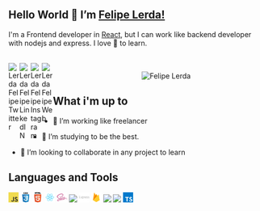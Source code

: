 ## Hello World 👋 I’m [Felipe Lerda!](https://lerdafelipe.com)
I'm a Frontend developer in [React](https://reactjs.org), but I can work like backend developer with nodejs and express. I love 💞️ to learn.

<br/>

<a href="https://twitter.com/lerdafelipe">
<img align="left" alt="Lerda Felipe Twitter" width="22px" src="https://icongr.am/fontawesome/twitter.svg?size=128&color=70c8ff" />
</a>
<a href="https://www.linkedin.com/in/lerdafelipe/">
<img align="left" alt="Lerda Felipe LinkedIN" width="22px" src="https://icongr.am/fontawesome/linkedin.svg?size=128&color=70c8ff" />
</a>
<a href="https://www.instagram.com/lerdafelipe/">
<img align="left" alt="Lerda Felipe Instagram" width="22px" src="https://icongr.am/fontawesome/instagram.svg?size=128&color=70c8ff" />
</a>
<a href="https://lerda-felipe.web.app/">
<img align="left" alt="Lerda Felipe Web" width="22px" src="https://icongr.am/fontawesome/globe.svg?size=128&color=70c8ff" />
</a>

<br />

<img align="right" alt="Felipe Lerda" src="https://lerda-felipe.web.app/img/profile-pic.png" width="240px" />

<br />

## What i'm up to

- 👀 I’m working like freelancer

- 🌱 I’m studying to be the best.

- 💞️ I’m looking to collaborate in any project to learn

## Languages and Tools

<code><img height="20" src="https://raw.githubusercontent.com/github/explore/80688e429a7d4ef2fca1e82350fe8e3517d3494d/topics/javascript/javascript.png"></code>
<code><img height="20" src="https://raw.githubusercontent.com/github/explore/80688e429a7d4ef2fca1e82350fe8e3517d3494d/topics/css/css.png"></code>
<code><img height="20" src="https://raw.githubusercontent.com/github/explore/80688e429a7d4ef2fca1e82350fe8e3517d3494d/topics/html/html.png"></code>
<code><img height="20" src="https://raw.githubusercontent.com/github/explore/80688e429a7d4ef2fca1e82350fe8e3517d3494d/topics/react/react.png"></code>
<code><img height="20" src="https://raw.githubusercontent.com/github/explore/80688e429a7d4ef2fca1e82350fe8e3517d3494d/topics/sass/sass.png"></code>
<code><img height="20" src="https://w7.pngwing.com/pngs/450/470/png-transparent-node-js-angularjs-react-javascript-npm-node-js-angle-text-trademark.png"></code>
<code><img height="20" src="https://raw.githubusercontent.com/github/explore/80688e429a7d4ef2fca1e82350fe8e3517d3494d/topics/express/express.png"></code>
<code><img height="20" src="https://raw.githubusercontent.com/github/explore/80688e429a7d4ef2fca1e82350fe8e3517d3494d/topics/firebase/firebase.png"></code>
<code><img height="20" src="https://w7.pngwing.com/pngs/669/447/png-transparent-redux-react-javascript-freecodecamp-npm-others-miscellaneous-purple-violet.png"></code>
<code><img height="20" src="https://w7.pngwing.com/pngs/643/143/png-transparent-nextjs-hd-logo.png"></code>
<code><img height="20" src="https://raw.githubusercontent.com/github/explore/80688e429a7d4ef2fca1e82350fe8e3517d3494d/topics/typescript/typescript.png"></code>
